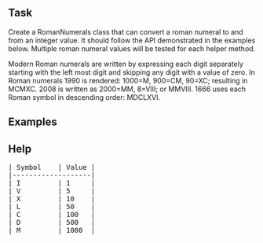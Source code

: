 <h2 id="task">Task</h2>
<p>Create a RomanNumerals class that can convert a roman numeral to and from an integer value.  It should follow the API demonstrated in the examples below. Multiple roman numeral values will be tested for each helper method. </p>
<p>Modern Roman numerals are written by expressing each digit separately starting with the left most digit and skipping any digit with a value of zero. In Roman numerals 1990 is rendered: 1000=M, 900=CM, 90=XC; resulting in MCMXC. 2008 is written as 2000=MM, 8=VIII; or MMVIII. 1666 uses each Roman symbol in descending order: MDCLXVI.</p>
<h2 id="examples">Examples</h2>
<pre style="display: none;"><code class="language-javascript"><span class="cm-variable">RomanNumerals</span>.<span class="cm-property">toRoman</span>(<span class="cm-number">1000</span>); <span class="cm-comment">// should return 'M'</span>
<span class="cm-variable">RomanNumerals</span>.<span class="cm-property">fromRoman</span>(<span class="cm-string">'M'</span>); <span class="cm-comment">// should return 1000</span></code></pre>

<h2>Help</h2>
<pre>
| Symbol    | Value |
|-------------------|
| I         | 1     |
| V         | 5     |
| X         | 10    |
| L         | 50    |
| C         | 100   |
| D         | 500   |
| M         | 1000  |</p>
</pre>
